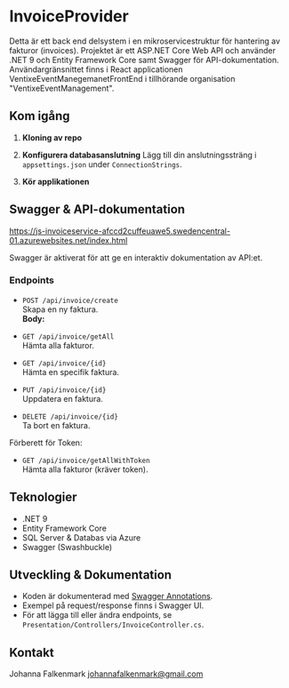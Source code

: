 # InvoiceProvider

Detta är ett back end delsystem i en mikroservicestruktur för hantering av fakturor (invoices). Projektet är ett ASP.NET Core Web API och använder .NET 9 och Entity Framework Core samt Swagger för API-dokumentation.
Användargränsnittet finns i React applicationen VentixeEventManegemanetFrontEnd i tillhörande organisation "VentixeEventManagement".

## Kom igång

1. **Kloning av repo**


2. **Konfigurera databasanslutning**
   Lägg till din anslutningssträng i `appsettings.json` under `ConnectionStrings`.

3. **Kör applikationen**
   
   
## Swagger & API-dokumentation

https://js-invoiceservice-afccd2cuffeuawe5.swedencentral-01.azurewebsites.net/index.html

Swagger är aktiverat för att ge en interaktiv dokumentation av API:et. 


### Endpoints

- `POST /api/invoice/create`  
  Skapa en ny faktura.  
  **Body:**  
  
- `GET /api/invoice/getAll`  
  Hämta alla fakturor.

- `GET /api/invoice/{id}`  
  Hämta en specifik faktura.

- `PUT /api/invoice/{id}`  
  Uppdatera en faktura.

- `DELETE /api/invoice/{id}`  
  Ta bort en faktura.

Förberett för Token:
- `GET /api/invoice/getAllWithToken`  
  Hämta alla fakturor (kräver token).

## Teknologier

- .NET 9
- Entity Framework Core
- SQL Server & Databas via Azure
- Swagger (Swashbuckle)

## Utveckling & Dokumentation

- Koden är dokumenterad med [Swagger Annotations](https://github.com/domaindrivendev/Swashbuckle.AspNetCore).
- Exempel på request/response finns i Swagger UI.
- För att lägga till eller ändra endpoints, se `Presentation/Controllers/InvoiceController.cs`.

## Kontakt
Johanna Falkenmark johannafalkenmark@gmail.com
